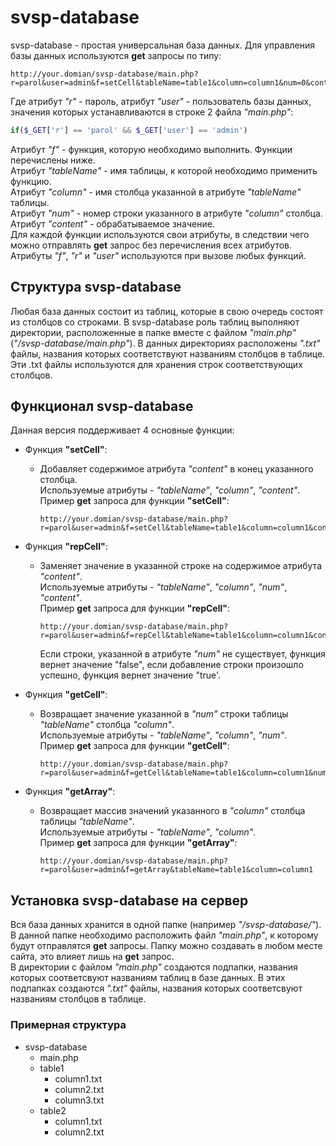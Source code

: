 # svsp-database

svsp-database - простая универсальная база данных. Для управления базы данных используются **get** запросы по типу:
```
http://your.domian/svsp-database/main.php?r=parol&user=admin&f=setCell&tableName=table1&column=column1&num=0&content=string5
```
Где атрибут *"r"* - пароль, атрибут *"user"* - пользователь базы данных, значения которых устанавливаются в строке 2 файла *"main.php"*:

```php
if($_GET['r'] == 'parol' && $_GET['user'] == 'admin')
```
Атрибут *"f"* - функция, которую необходимо выполнить. Функции перечислены ниже.  
Атрибут *"tableName"* - имя таблицы, к которой необходимо применить функцию.  
Атрибут *"column"* - имя столбца указанной в атрибуте *"tableName"* таблицы.  
Атрибут *"num"* - номер строки указанного в атрибуте *"column"* столбца.  
Атрибут *"content"* - обрабатываемое значение.  
Для каждой функции используются свои атрибуты, в следствии чего можно отправлять **get** запрос без перечисления всех атрибутов.  
Атрибуты *"f"*, *"r"* и *"user"* используются при вызове любых функций.

## Структура svsp-database

Любая база данных состоит из таблиц, которые в свою очередь состоят из столбцов со строками. В svsp-database роль таблиц выполняют директории, расположенные
в папке вместе с файлом *"main.php"* (*"/svsp-database/main.php"*).
В данных директориях расположены *".txt"* файлы, названия которых соответствуют названиям столбцов в таблице.
Эти .txt файлы используются для хранения строк соответствующих столбцов.

## Функционал svsp-database

Данная версия поддерживает 4 основные функции:

- Функция **"setCell"**:
    - Добавляет содержимое атрибута *"content"* в конец указанного столбца.  
    Используемые атрибуты - *"tableName"*, *"column"*, *"content"*.  
    Пример **get** запроса для функции **"setCell"**:
      
        ```
        http://your.domian/svsp-database/main.php?r=parol&user=admin&f=setCell&tableName=table1&column=column1&content=string5
        ```
- Функция **"repCell"**:
    - Заменяет значение в указанной строке на содержимое атрибута *"content"*.  
    Используемые атрибуты - *"tableName"*, *"column"*, *"num"*, *"content"*.  
    Пример **get** запроса для функции **"repCell"**:
      
        ```
        http://your.domian/svsp-database/main.php?r=parol&user=admin&f=repCell&tableName=table1&column=column1&content=string5&num=5
        ```
        Если строки, указанной в атрибуте *"num"* не существует, функция вернет значение "false", если добавление строки произошло успешно, функция вернет значение
    "true'.
    
- Функция **"getCell"**:
    - Возвращает значение указанной в *"num"* строки таблицы *"tableName"* столбца *"column"*.  
    Используемые атрибуты - *"tableName"*, *"column"*, *"num"*.  
    Пример **get** запроса для функции **"getCell"**:
      
        ```
        http://your.domian/svsp-database/main.php?r=parol&user=admin&f=getCell&tableName=table1&column=column1&num=5
        ```
        
- Функция **"getArray"**:
    - Возвращает массив значений указанного в *"column"* столбца таблицы *"tableName"*.  
    Используемые атрибуты - *"tableName"*, *"column"*.  
    Пример **get** запроса для функции **"getArray"**:
      
        ```
        http://your.domian/svsp-database/main.php?r=parol&user=admin&f=getArray&tableName=table1&column=column1
        ```
## Установка svsp-database на сервер

Вся база данных хранится в одной папке (например *"/svsp-database/"*). В данной папке необходимо расположить файл *"main.php"*, к которому будут отправлятся
**get** запросы. Папку можно создавать в любом месте сайта, это влияет лишь на **get** запрос.  
В директории с файлом *"main.php"* создаются подпапки, названия которых соответсвуют названиям таблиц в базе данных. В этих подпапках создаются 
*".txt"* файлы, названия которых соответсвуют названиям столбцов в таблице.  
### Примерная структура
- svsp-database
    - main.php
    - table1
        - column1.txt
        - column2.txt
        - column3.txt
    - table2
        - column1.txt
        - column2.txt

    
    
 

